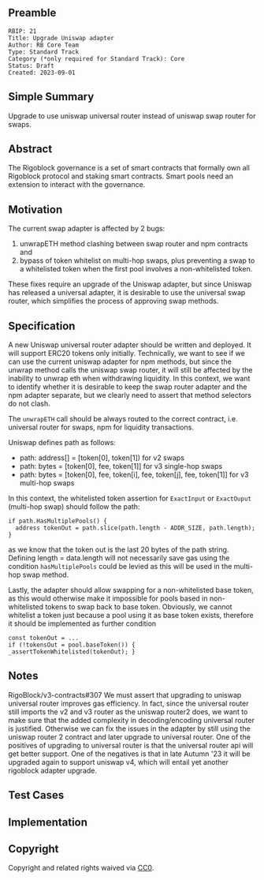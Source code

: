 ## Preamble

    RBIP: 21
    Title: Upgrade Uniswap adapter
    Author: RB Core Team
    Type: Standard Track
    Category (*only required for Standard Track): Core
    Status: Draft
    Created: 2023-09-01

## Simple Summary

Upgrade to use uniswap universal router instead of uniswap swap router for swaps.


## Abstract

The Rigoblock governance is a set of smart contracts that formally own all Rigoblock protocol and staking smart contracts.
Smart pools need an extension to interact with the governance.

## Motivation

The current swap adapter is affected by 2 bugs:
  1) unwrapETH method clashing between swap router and npm contracts and
  2) bypass of token whitelist on multi-hop swaps, plus preventing a swap to a whitelisted token when the first pool involves a non-whitelisted token.

These fixes require an upgrade of the Uniswap adapter, but since Uniswap has released a universal adapter, it is desirable to use the universal swap router,
which simplifies the process of approving swap methods.


## Specification

A new Uniswap universal router adapter should be written and deployed. It will support ERC20 tokens only initially.
Technically, we want to see if we can use the current uniswap adapter for npm methods, but since the unwrap method calls the uniswap swap router,
it will still be affected by the inability to unwrap eth when withdrawing liquidity.
In this context, we want to identify whether it is desirable to keep the swap router adapter and the npm adapter separate,
but we clearly need to assert that method selectors do not clash.

The `unwrapETH` call should be always routed to the correct contract, i.e. universal router for swaps, npm for liquidity transactions.

Uniswap defines path as follows:
- path: address[] = [token[0], token[1]) for v2 swaps
- path: bytes = [token[0], fee, token[1]] for v3 single-hop swaps
- path: bytes = [token[0], fee, token[i], fee, token[j], fee, token[1]] for v3 multi-hop swaps

In this context, the whitelisted token assertion for `ExactInput` or `ExactOuput` (multi-hop swap) should follow the path:
```
if path.HasMultiplePools() {
  address tokenOut = path.slice(path.length - ADDR_SIZE, path.length);
}
```
as we know that the token out is the last 20 bytes of the path string.
Defining length = data.length will not necessarily save gas
using the condition `hasMultiplePools` could be levied as this will be used in the multi-hop swap method.

Lastly, the adapter should allow swapping for a non-whitelisted base token, as this would otherwise make it impossible for
pools based in non-whitelisted tokens to swap back to base token. Obviously, we cannot whitelist a token just because
a pool using it as base token exists, therefore it should be implemented as further condition
```
const tokenOut = ...
if (!tokensOut = pool.baseToken()) { _assertTokenWhitelisted(tokenOut); }
```

## Notes

RigoBlock/v3-contracts#307
We must assert that upgrading to uniswap universal router improves gas efficiency. In fact, since the universal router still imports the
v2 and v3 router as the uniswap router2 does, we want to make sure that the added complexity in decoding/encoding universal router is
justified. Otherwise we can fix the issues in the adapter by still using the uniswap router 2 contract and later upgrade to universal router.
One of the positives of upgrading to universal router is that the universal router api will get better support. One of the negatives
is that in late Autumn '23 it will be upgraded again to support uniswap v4, which will entail yet another rigoblock adapter upgrade.

## Test Cases


## Implementation


## Copyright

Copyright and related rights waived via [CC0](https://creativecommons.org/publicdomain/zero/1.0/).
